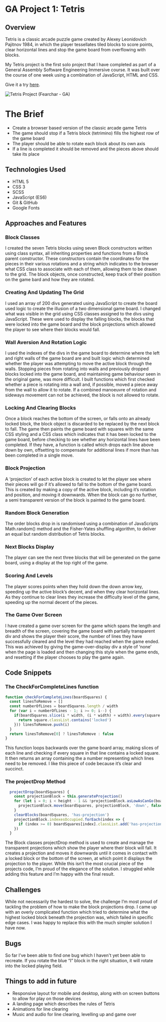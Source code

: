 # GA Project 1: Tetris

## Overview

Tetris is a classic arcade puzzle game created by Alexey Leonidovich Pajitnov 1984, in which the player tessellates tiled blocks to score points, clear horizontal lines and stop the game board from overflowing with blocks.

My Tetris project is the first solo project that I have completed as part of a General Assembly Software Engineering Immersive course. It was built over the course of one week using a combination of JavaScript, HTML and CSS.

Give it a try [here](https://fearchar.github.io/tetris-project/).

![Tetris Project (Fearchar - GA)](https://media.giphy.com/media/j2S9spaxnENrfHb08e/giphy.gif)

# The Brief

* Create a browser based version of the classic arcade game Tetris
* The game should stop if a Tetris block (tetrimino) fills the highest row of the game board
* The player should be able to rotate each block about its own axis
* If a line is completed it should be removed and the pieces above should take its place

## Technologies Used

* HTML 5
* CSS 3
* SCSS
* JavaScript (ES6)
* Git & GitHub
* Google Fonts

## Approaches and Features

### Block Classes

I created the seven Tetris blocks using seven Block constructors written using class syntax, all inheriting properties and functions from a Block parent constructor. These constructors contain the coordinates for the pieces in their various rotations and a string which indicates to the browser what CSS class to associate with each of them, allowing them to be drawn to the grid. The block objects, once constructed, keep track of their position on the game bard and how they are rotated.

### Creating And Updating The Grid

I used an array of 200 divs generated using JavaScript to create the board used logic to create the illusion of a two dimensional game board. I changed what was visible in the grid using CSS classes assigned to the divs using JavaScript. These were used to display the falling blocks, the blocks that were locked into the game board and the block projections which allowed the player to see where their blocks would fall.

### Wall Aversion And Rotation Logic

I used the indexes of the divs in the game board to determine where the left and right walls of the game board are and built logic which determined whether the player was attempting to move the active block through the walls. Stopping pieces from rotating into walls and previously dropped blocks locked into the game board, and maintaining game behaviour seen in the original game, was more difficult. I built functions which first checked whether a piece is rotating into a wall and, if possible, moved a piece away from the wall to allow it to rotate. If a combined manoeuvre of rotation and sideways movement can not be achieved, the block is not allowed to rotate.

### Locking And Clearing Blocks

Once a block reaches the bottom of the screen, or falls onto an already locked block, the block object is discarded to be replaced by the next block to fall. The game then paints the game board with squares with the same CSS styling and a CSS class which indicates that it has been locked to the game board, before checking to see whether any horizontal lines have been completed. If they have, a function is called which drops each line above down by own, offsetting to compensate for additional lines if more than has been completed in a single move.

### Block Projection

A ‘projection’ of each active block is created to let the player see where their pieces will go if it’s allowed to fall to the bottom of the game board. This is created by making a copy of the active block, including it’s rotation and position, and moving it downwards. When the block can go no further, a semi transparent version of the block is painted to the game board.

### Random Block Generation

The order blocks drop in is randomised using a combination of JavaScripts Math.random() method and the Fisher-Yates shuffling algorithm, to deliver an equal but random distribution of Tetris blocks.

### Next Blocks Display

The player can see the next three blocks that will be generated on the game board, using a display at the top right of the game.

### Scoring And Levels

The player scores points when they hold down the down arrow key, speeding up the active block’s decent, and when they clear horizontal lines. As they continue to clear lines they increase the difficulty level of the game, speeding up the normal decent of the pieces.

### The Game Over Screen

I have created a game over screen for the game which spans the length and breadth of the screen, covering the game board with partially transparent div and shows the player their score, the number of lines they have successfully cleared and the level they had reached when the game ended. This was achieved by giving the game-over-display div a style of ‘none’ when the page is loaded and then changing this style when the game ends, and resetting if the player chooses to play the game again.

## Code Snippets

### The CheckForCompleteLines function

```javascript
function checkForCompleteLines(boardSquares) {
  const linesToRemove = []
  const numberOfLines = boardSquares.length / width
  for (var i = numberOfLines - 1; i >= 0; i--) {
    if(boardSquares.slice(i * width, (i * width) + width).every(square => {
      return square.classList.contains('locked')
    })) linesToRemove.push(i)
  }
  return linesToRemove[0] ? linesToRemove : false
}
```

This function loops backwards over the game board array, making slices of each line and checking if every square in that line contains a locked square. It then returns an array containing the a number representing which lines need to be removed. I like this piece of code because it’s clear and succinct.

### The projectDrop Method

```javascript
  projectDrop(boardSquares) {
    const projectionBlock = this.generateProjection()
    for (let i = 0; i < height - 1 && !projectionBlock.asLowAsCanGo(boardSquares); i++) {
      projectionBlock.move(boardSquares, projectionBlock, 'down', false, true)
    }
    clearBlocks(boardSquares, 'has-projection')
    projectionBlock.indexesOccupied.forEach(index => {
      if (index >= 0) boardSquares[index].classList.add('has-projection', projectionBlock.projectionStyleClass)
    })
  }
```

The Block classes projectDrop method is used to create and manage the transparent projections which show the player where their block will fall. It creates a projection and moves it downwards until it comes in contact with a locked block or the bottom of the screen, at which point it displays the projection to the player. While this isn’t the most crucial piece of the projects code, I’m proud of the elegance of the solution. I struggled while adding this feature and I’m happy with the final result.

## Challenges

While not necessarily the hardest to solve, the challenge I’m most proud of tackling the problem of how to make the block projections drop. I came up with an overly complicated function which tried to determine what the highest locked block beneath the projection was, which failed in specific edge cases. I was happy to replace this with the much simpler solution I have now.

## Bugs

So far I’ve been able to find one bug which I haven't yet been able to recreate. If you rotate the blue “I” block in the right situation, it will rotate into the locked playing field.

## Things to add in future

* Responsive layout for mobile and desktop, along with on screen buttons to allow for play on those devices
* A landing page which describes the rules of Tetris
* Animations for line clearing
* Music and audio for line clearing, levelling up and game over
